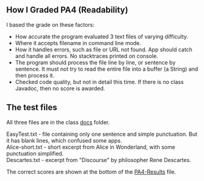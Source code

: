 ## How I Graded PA4 (Readability)

I based the grade on these factors:

* How accurate the program evaluated 3 text files of varying difficulty.
* Where it accepts filename in command line mode.
* How it handles errors, such as file or URL not found.  App should catch and handle all errors. No stacktraces printed on console.
* The program should process the file line by line, or sentence by sentence. It must not try to read the entire file into a buffer (a String) and then process it.
* Checked code quality, but not in detail this time.  If there is no class Javadoc, then no score is awarded.

## The test files

All three files are in the class [docs](https://skeoop.github.io/docs/) folder.

EasyTest.txt - file containing only one sentence and simple punctuation.  But it has blank lines, which confused some apps.  
Alice-short.txt - short excerpt from Alice in Wonderland, with some punctuation simplified.  
Descartes.txt - excerpt from "Discourse" by philosopher Rene Descartes.   

The correct scores are shown at the bottom of the [PA4-Results](PA4-Results.pdf) file.

